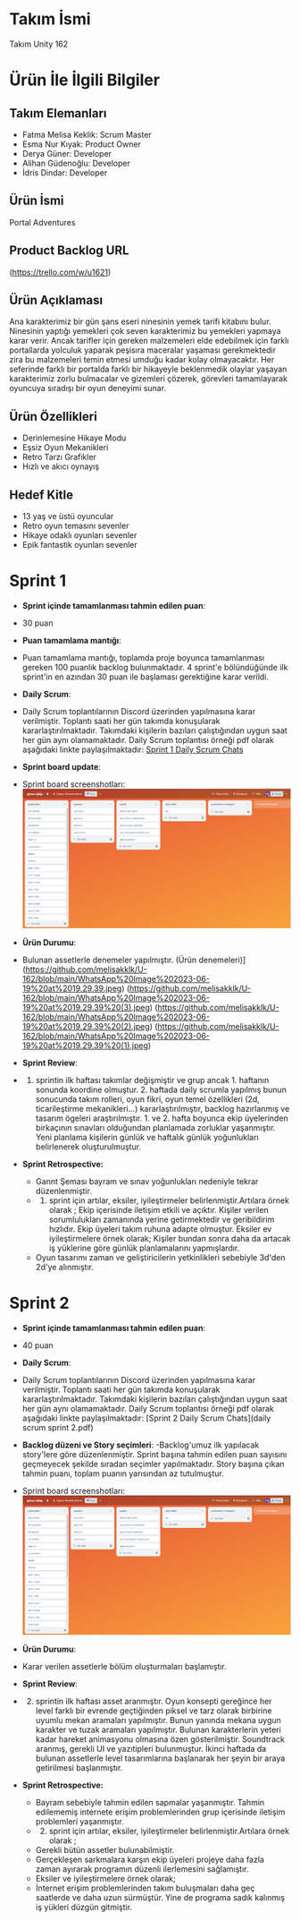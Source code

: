 # **Takım İsmi**

Takım Unity 162

# Ürün İle İlgili Bilgiler

## Takım Elemanları
- Fatma Melisa Keklik: Scrum Master 
- Esma Nur Kıyak: Product Owner
- Derya Güner: Developer
- Alihan Güdenoğlu: Developer
- İdris Dindar: Developer
## Ürün İsmi

Portal Adventures

## Product Backlog URL

(https://trello.com/w/u1621)

## Ürün Açıklaması

 Ana karakterimiz  bir gün şans eseri ninesinin yemek tarifi kitabını bulur. Ninesinin yaptığı yemekleri çok seven karakterimiz bu yemekleri yapmaya karar verir. Ancak tarifler için gereken malzemeleri elde edebilmek için farklı portallarda yolculuk yaparak peşisıra maceralar yaşaması gerekmektedir zira bu malzemeleri temin etmesi umduğu kadar kolay olmayacaktır. Her seferinde farklı bir portalda farklı bir hikayeyle beklenmedik olaylar yaşayan karakterimiz zorlu bulmacalar ve gizemleri çözerek, görevleri tamamlayarak oyuncuya sıradışı bir oyun deneyimi sunar. 

## Ürün Özellikleri

- Derinlemesine Hikaye Modu
- Eşsiz Oyun Mekanikleri
- Retro Tarzı Grafikler
- Hızlı ve akıcı oynayış

## Hedef Kitle

- 13 yaş ve üstü oyuncular
- Retro oyun temasını sevenler
- Hikaye odaklı oyunları sevenler
- Epik fantastik oyunları sevenler


# Sprint 1

- **Sprint içinde tamamlanması tahmin edilen puan**:

 - 30 puan


- **Puan tamamlama mantığı**:
  
- Puan tamamlama mantığı, toplamda proje boyunca tamamlanması gereken 100 puanlık backlog bulunmaktadır. 4 sprint'e bölündüğünde ilk sprint'in en azından 30 puan ile başlaması gerektiğine karar verildi.


- **Daily Scrum**:

- Daily Scrum toplantılarının Discord üzerinden yapılmasına karar verilmiştir. Toplantı saati her gün takımda konuşularak kararlaştırılmaktadır. Takımdaki kişilerin bazıları çalıştığından uygun saat her gün aynı olamamaktadır.  Daily Scrum toplantısı örneği pdf olarak aşağıdaki linkte paylaşılmaktadır: [Sprint 1 Daily Scrum Chats](https://github.com/melisakklk/U-162/blob/main/daily%20scrum%20meeting.pdf)

- **Sprint board update**:

- Sprint board screenshotları: 
![Backlog 1](https://github.com/melisakklk/U-162/blob/main/123.png) 


- **Ürün Durumu**:
 - Bulunan assetlerle denemeler yapılmıştır.
(Ürün denemeleri)](https://github.com/melisakklk/U-162/blob/main/WhatsApp%20Image%202023-06-19%20at%2019.29.39.jpeg)
(https://github.com/melisakklk/U-162/blob/main/WhatsApp%20Image%202023-06-19%20at%2019.29.39%20(3).jpeg)
(https://github.com/melisakklk/U-162/blob/main/WhatsApp%20Image%202023-06-19%20at%2019.29.39%20(2).jpeg)
(https://github.com/melisakklk/U-162/blob/main/WhatsApp%20Image%202023-06-19%20at%2019.29.39%20(1).jpeg)
  
- **Sprint Review**:
  
 -    1. sprintin ilk haftası takımlar değişmiştir ve grup ancak 1. haftanın sonunda koordine olmuştur. 2. haftada daily scrumla yapılmış bunun sonucunda takım rolleri, oyun fikri, oyun temel özellikleri (2d, ticarileştirme mekanikleri...) kararlaştırılmıştır, backlog hazırlanmış ve tasarım ögeleri araştırılmıştır.  1. ve 2. hafta boyunca ekip üyelerinden birkaçının sınavları olduğundan planlamada zorluklar yaşanmıştır. Yeni planlama kişilerin günlük ve haftalık günlük yoğunlukları belirlenerek oluşturulmuştur. 

- **Sprint Retrospective:**
  - Gannt Şeması bayram ve sınav yoğunlukları nedeniyle tekrar düzenlenmiştir.
  - 1. sprint için artılar, eksiler, iyileştirmeler belirlenmiştir.Artılara örnek olarak ;
    Ekip içerisinde iletişim etkili ve açıktır. Kişiler verilen sorumlulukları zamanında yerine getirmektedir ve geribildirim hızlıdır. Ekip üyeleri takım ruhuna adapte olmuştur.
    Eksiler ev iyileştirmelere örnek olarak;
    Kişiler bundan sonra daha da artacak iş yüklerine göre günlük planlamalarını yapmışlardır.
  - Oyun tasarımı zaman ve geliştiricilerin yetkinlikleri sebebiyle 3d'den 2d'ye alınmıştır.

# Sprint 2

- **Sprint içinde tamamlanması tahmin edilen puan**:
 - 40 puan

- **Daily Scrum**:
- Daily Scrum toplantılarının Discord üzerinden yapılmasına karar verilmiştir. Toplantı saati her gün takımda konuşularak kararlaştırılmaktadır. Takımdaki kişilerin bazıları çalıştığından uygun saat her gün aynı olamamaktadır.  Daily Scrum toplantısı örneği pdf olarak aşağıdaki linkte paylaşılmaktadır: [Sprint 2 Daily Scrum Chats](daily scrum sprint 2.pdf)

- **Backlog düzeni ve Story seçimleri**:
-Backlog'umuz ilk yapılacak story'lere göre düzenlenmiştir. Sprint başına tahmin edilen puan sayısını geçmeyecek şekilde sıradan seçimler yapılmaktadır. Story başına çıkan tahmin puanı, toplam puanın yarısından az tutulmuştur.

- Sprint board screenshotları: 
![Backlog 1](https://github.com/melisakklk/U-162/blob/main/123.png) 

- **Ürün Durumu**:
 - Karar verilen assetlerle bölüm oluşturmaları başlamıştır. 

- **Sprint Review**:
  
 -    2. sprintin ilk haftası asset aranmıştır. Oyun konsepti gereğince her level farklı bir evrende geçtiğinden piksel ve tarz olarak birbirine uyumlu mekan aramaları yapılmıştır. Bunun yanında mekana uygun karakter ve tuzak aramaları yapılmıştır. Bulunan karakterlerin yeteri kadar hareket animasyonu olmasına özen gösterilmiştir. Soundtrack aranmış, gerekli UI ve yazıtipleri bulunmuştur. İkinci haftada da bulunan assetlerle level tasarımlarına başlanarak her şeyin bir araya getirilmesi başlanmıştır.
    

- **Sprint Retrospective:**
  - Bayram sebebiyle tahmin edilen sapmalar yaşanmıştır. Tahmin edilememiş internete erişim problemlerinden grup içerisinde iletişim problemleri yaşanmıştır.
  - 2. sprint için artılar, eksiler, iyileştirmeler belirlenmiştir.Artılara örnek olarak ;
  - Gerekli bütün assetler bulunabilmiştir.
  - Gerçekleşen sarkmalara karşın ekip üyeleri projeye daha fazla zaman ayırarak programın düzenli ilerlemesini sağlamıştır.
  - Eksiler ve iyileştirmelere örnek olarak;
  - İnternet erişim problemlerinden takım buluşmaları daha geç saatlerde ve daha uzun sürmüştür. Yine de programa sadık kalınmış iş yükleri düzgün gitmiştir.
